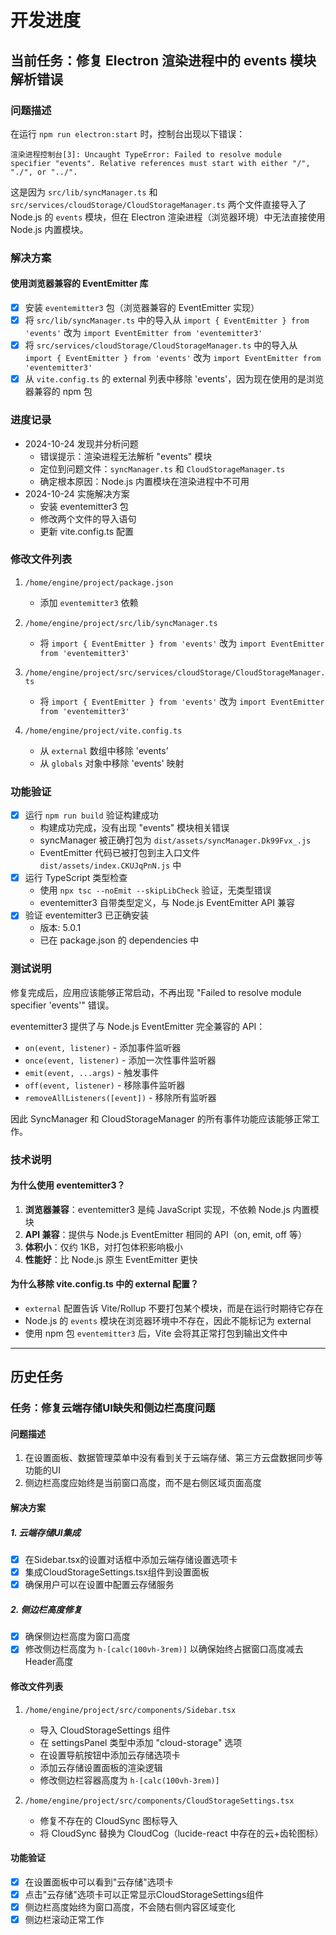 # 开发进度

## 当前任务：修复 Electron 渲染进程中的 events 模块解析错误

### 问题描述
在运行 `npm run electron:start` 时，控制台出现以下错误：
```
渲染进程控制台[3]: Uncaught TypeError: Failed to resolve module specifier "events". Relative references must start with either "/", "./", or "../".
```

这是因为 `src/lib/syncManager.ts` 和 `src/services/cloudStorage/CloudStorageManager.ts` 两个文件直接导入了 Node.js 的 `events` 模块，但在 Electron 渲染进程（浏览器环境）中无法直接使用 Node.js 内置模块。

### 解决方案

#### 使用浏览器兼容的 EventEmitter 库
- [x] 安装 `eventemitter3` 包（浏览器兼容的 EventEmitter 实现）
- [x] 将 `src/lib/syncManager.ts` 中的导入从 `import { EventEmitter } from 'events'` 改为 `import EventEmitter from 'eventemitter3'`
- [x] 将 `src/services/cloudStorage/CloudStorageManager.ts` 中的导入从 `import { EventEmitter } from 'events'` 改为 `import EventEmitter from 'eventemitter3'`
- [x] 从 `vite.config.ts` 的 external 列表中移除 'events'，因为现在使用的是浏览器兼容的 npm 包

### 进度记录
- 2024-10-24 发现并分析问题
  - 错误提示：渲染进程无法解析 "events" 模块
  - 定位到问题文件：`syncManager.ts` 和 `CloudStorageManager.ts`
  - 确定根本原因：Node.js 内置模块在渲染进程中不可用
- 2024-10-24 实施解决方案
  - 安装 eventemitter3 包
  - 修改两个文件的导入语句
  - 更新 vite.config.ts 配置

### 修改文件列表
1. `/home/engine/project/package.json`
   - 添加 `eventemitter3` 依赖

2. `/home/engine/project/src/lib/syncManager.ts`
   - 将 `import { EventEmitter } from 'events'` 改为 `import EventEmitter from 'eventemitter3'`

3. `/home/engine/project/src/services/cloudStorage/CloudStorageManager.ts`
   - 将 `import { EventEmitter } from 'events'` 改为 `import EventEmitter from 'eventemitter3'`

4. `/home/engine/project/vite.config.ts`
   - 从 `external` 数组中移除 'events'
   - 从 `globals` 对象中移除 'events' 映射

### 功能验证
- [x] 运行 `npm run build` 验证构建成功
  - 构建成功完成，没有出现 "events" 模块相关错误
  - syncManager 被正确打包为 `dist/assets/syncManager.Dk99Fvx_.js`
  - EventEmitter 代码已被打包到主入口文件 `dist/assets/index.CKUJqPnN.js` 中
- [x] 运行 TypeScript 类型检查
  - 使用 `npx tsc --noEmit --skipLibCheck` 验证，无类型错误
  - eventemitter3 自带类型定义，与 Node.js EventEmitter API 兼容
- [x] 验证 eventemitter3 已正确安装
  - 版本: 5.0.1
  - 已在 package.json 的 dependencies 中

### 测试说明
修复完成后，应用应该能够正常启动，不再出现 "Failed to resolve module specifier 'events'" 错误。

eventemitter3 提供了与 Node.js EventEmitter 完全兼容的 API：
- `on(event, listener)` - 添加事件监听器
- `once(event, listener)` - 添加一次性事件监听器
- `emit(event, ...args)` - 触发事件
- `off(event, listener)` - 移除事件监听器
- `removeAllListeners([event])` - 移除所有监听器

因此 SyncManager 和 CloudStorageManager 的所有事件功能应该能够正常工作。

### 技术说明
#### 为什么使用 eventemitter3？
1. **浏览器兼容**：eventemitter3 是纯 JavaScript 实现，不依赖 Node.js 内置模块
2. **API 兼容**：提供与 Node.js EventEmitter 相同的 API（on, emit, off 等）
3. **体积小**：仅约 1KB，对打包体积影响极小
4. **性能好**：比 Node.js 原生 EventEmitter 更快

#### 为什么移除 vite.config.ts 中的 external 配置？
- `external` 配置告诉 Vite/Rollup 不要打包某个模块，而是在运行时期待它存在
- Node.js 的 `events` 模块在浏览器环境中不存在，因此不能标记为 external
- 使用 npm 包 `eventemitter3` 后，Vite 会将其正常打包到输出文件中

---

## 历史任务

### 任务：修复云端存储UI缺失和侧边栏高度问题

#### 问题描述
1. 在设置面板、数据管理菜单中没有看到关于云端存储、第三方云盘数据同步等功能的UI
2. 侧边栏高度应始终是当前窗口高度，而不是右侧区域页面高度

#### 解决方案

##### 1. 云端存储UI集成
- [x] 在Sidebar.tsx的设置对话框中添加云端存储设置选项卡
- [x] 集成CloudStorageSettings.tsx组件到设置面板
- [x] 确保用户可以在设置中配置云存储服务

##### 2. 侧边栏高度修复
- [x] 确保侧边栏高度为窗口高度
- [x] 修改侧边栏高度为 `h-[calc(100vh-3rem)]` 以确保始终占据窗口高度减去Header高度

#### 修改文件列表
1. `/home/engine/project/src/components/Sidebar.tsx`
   - 导入 CloudStorageSettings 组件
   - 在 settingsPanel 类型中添加 "cloud-storage" 选项
   - 在设置导航按钮中添加云存储选项卡
   - 添加云存储设置面板的渲染逻辑
   - 修改侧边栏容器高度为 `h-[calc(100vh-3rem)]`

2. `/home/engine/project/src/components/CloudStorageSettings.tsx`
   - 修复不存在的 CloudSync 图标导入
   - 将 CloudSync 替换为 CloudCog（lucide-react 中存在的云+齿轮图标）

#### 功能验证
- [x] 在设置面板中可以看到"云存储"选项卡
- [x] 点击"云存储"选项卡可以正常显示CloudStorageSettings组件
- [x] 侧边栏高度始终为窗口高度，不会随右侧内容区域变化
- [x] 侧边栏滚动正常工作
